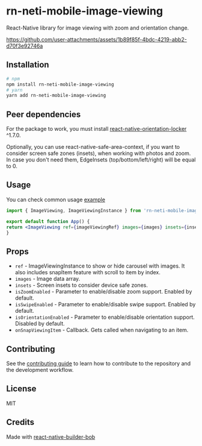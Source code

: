 # rn-neti-mobile-image-viewing

React-Native library for image viewing with zoom and orientation change.

https://github.com/user-attachments/assets/1b89f85f-4bdc-4219-abb2-d70f3e92746a

## Installation

  ```sh
# npm
npm install rn-neti-mobile-image-viewing
# yarn
yarn add rn-neti-mobile-image-viewing
```

## Peer dependencies

For the package to work, you must install [react-native-orientation-locker](https://github.com/wonday/react-native-orientation-locker) ^1.7.0.

Optionally, you can use react-native-safe-area-context, if you want to consider screen safe zones (insets),
when working with photos and zoom. In case you don't need them, EdgeInsets (top/bottom/left/right) will be equal to 0.

## Usage
You can check common usage [example](./example/Sample.tsx)

  ```jsx
import { ImageViewing, ImageViewingInstance } from 'rn-neti-mobile-image-viewing';

export default function App() {
  return <ImageViewing ref={imageViewingRef} images={images} insets={insets} />;
}
```

## Props

- `ref` - ImageViewingInstance to show or hide carousel with images. It also includes snapItem feature with scroll to item by index.
- `images` - Image data array.
- `insets` - Screen insets to consider device safe zones.
- `isZoomEnabled` - Parameter to enable/disable zoom support. Enabled by default.
- `isSwipeEnabled` - Parameter to enable/disable swipe support. Enabled by default.
- `isOrientationEnabled` - Parameter to enable/disable orientation support. Disabled by default.
- `onSnapViewingItem` - Callback. Gets called when navigating to an item.

## Contributing

See the [contributing guide](CONTRIBUTING.md) to learn how to contribute to the repository and the development workflow.

## License

MIT

## Credits

Made with [react-native-builder-bob](https://github.com/callstack/react-native-builder-bob)
